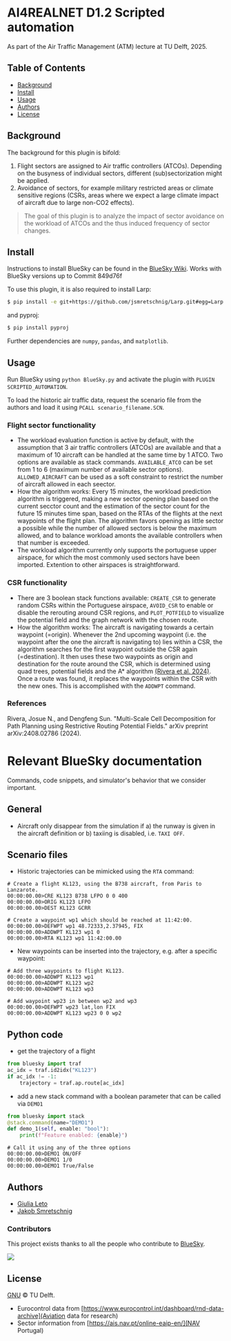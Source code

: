 # AI4REALNET D1.2 Scripted automation
As part of the Air Traffic Management (ATM) lecture at TU Delft, 2025.

## Table of Contents

- [Background](#background)
- [Install](#install)
- [Usage](#usage)
- [Authors](#authors)
- [License](#license)

## Background

The background for this plugin is bifold:
1. Flight sectors are assigned to Air traffic controllers (ATCOs). Depending on the busyness of individual sectors, different (sub)sectorization might be applied.
2. Avoidance of sectors, for example military restricted areas or climate sensitive regions (CSRs, areas where we expect a large climate impact of aircraft due to large non-CO2 effects).

> The goal of this plugin is to analyze the impact of sector avoidance on the workload of ATCOs and the thus induced frequency of sector changes.

## Install

Instructions to install BlueSky can be found in the [BlueSky Wiki](https://github.com/TUDelft-CNS-ATM/bluesky/wiki/Installation).
Works with BlueSky versions up to Commit 849d76f

To use this plugin, it is also required to install Larp:

```sh
$ pip install -e git+https://github.com/jsmretschnig/Larp.git#egg=Larp
```

and pyproj:
```sh
$ pip install pyproj
```

Further dependencies are `numpy`, `pandas`, and `matplotlib`.

## Usage

Run BlueSky using `python BlueSky.py` and activate the plugin with `PLUGIN SCRIPTED_AUTOMATION`.

To load the historic air traffic data, request the scenario file from the authors and load it using `PCALL scenario_filename.SCN`.

### Flight sector functionality
- The workload evaluation function is active by default, with the assumption that 3 air traffic controllers (ATCOs) are available and that a maximum of 10 aircraft can be handled at the same time by 1 ATCO. Two options are available as stack commands. `AVAILABLE_ATCO` can be set from 1 to 6 (maximum number of available sector options). `ALLOWED_AIRCRAFT` can be used as a soft constraint to restrict the number of aircraft allowed in each seector.
- How the algorithm works: Every 15 minutes, the workload prediction algorithm is triggered, making a new sector opening plan based on the current secctor count and the estimation of the sector count for the future 15 minutes time span, based on the RTAs of the flights at the next waypoints of the flight plan. The algorithm favors opening as little sector a possible while the number of allowed sectors is below the maximum allowed, and to balance workload amonts the available controllers when that number is exceeded.
- The workload algorithm currently only supports the portuguese upper airspace, for which the most commonly used sectors have been imported. Extention to other airspaces is straightforward. 

### CSR functionality
- There are 3 boolean stack functions available: `CREATE_CSR` to generate random CSRs within the Portuguese airspace, `AVOID_CSR` to enable or disable the rerouting around CSR regions, and `PLOT_POTFIELD` to visualize the potential field and the graph network with the chosen route.
- How the algorithm works: The aircraft is navigating towards a certain waypoint (=origin). Whenever the 2nd upcoming waypoint (i.e. the waypoint after the one the aircraft is navigating to) lies within a CSR, the algorithm searches for the first waypoint outside the CSR again (=destination). It then uses these two waypoints as origin and destination for the route around the CSR, which is determined using quad trees, potential fields and the A* algorithm [(Rivera et al. 2024)](#references). Once a route was found, it replaces the waypoints within the CSR with the new ones. This is accomplished with the `ADDWPT` command.

### References
Rivera, Josue N., and Dengfeng Sun. "Multi-Scale Cell Decomposition for Path Planning using Restrictive Routing Potential Fields." arXiv preprint arXiv:2408.02786 (2024).

# Relevant BlueSky documentation
Commands, code snippets, and simulator's behavior that we consider important.

## General
- Aircraft only disappear from the simulation if a) the runway is given in the aircraft definition or b) taxiing is disabled, i.e. `TAXI OFF`.

## Scenario files
- Historic trajectories can be mimicked using the `RTA` command:

```
# Create a flight KL123, using the B738 aircraft, from Paris to Lanzarote.
00:00:00.00>CRE KL123 B738 LFPO 0 0 400
00:00:00.00>ORIG KL123 LFPO
00:00:00.00>DEST KL123 GCRR

# Create a waypoint wp1 which should be reached at 11:42:00.
00:00:00.00>DEFWPT wp1 48.72333,2.37945, FIX
00:00:00.00>ADDWPT KL123 wp1 0
00:00:00.00>RTA KL123 wp1 11:42:00.00
```

- New waypoints can be inserted into the trajectory, e.g. after a specific waypoint:
```
# Add three waypoints to flight KL123.
00:00:00.00>ADDWPT KL123 wp1
00:00:00.00>ADDWPT KL123 wp2
00:00:00.00>ADDWPT KL123 wp3

# Add waypoint wp23 in between wp2 and wp3
00:00:00.00>DEFWPT wp23 lat,lon FIX
00:00:00.00>ADDWPT KL123 wp23 0 0 wp2
```

## Python code
- get the trajectory of a flight

```python
from bluesky import traf
ac_idx = traf.id2idx("KL123")
if ac_idx != -1:
    trajectory = traf.ap.route[ac_idx]
```

- add a new stack command with a boolean parameter that can be called via `DEMO1`
```python
from bluesky import stack
@stack.command(name="DEMO1")
def demo_1(self, enable: "bool"):
    print(f"Feature enabled: {enable}")
```

```
# Call it using any of the three options
00:00:00.00>DEMO1 ON/OFF
00:00:00.00>DEMO1 1/0
00:00:00.00>DEMO1 True/False
```


## Authors

- [Giulia Leto](https://github.com/giulialeto)
- [Jakob Smretschnig](https://github.com/jsmretschnig)

### Contributors

This project exists thanks to all the people who contribute to [BlueSky](https://github.com/TUDelft-CNS-ATM/bluesky).

<a href="https://github.com/TUDelft-CNS-ATM/bluesky/graphs/contributors">
  <img src="https://contrib.rocks/image?repo=TUDelft-CNS-ATM/bluesky" />
</a>

## License

[GNU](LICENSE) © TU Delft.
- Eurocontrol data from [https://www.eurocontrol.int/dashboard/rnd-data-archive](Aviation data for research)
- Sector information from [https://ais.nav.pt/online-eaip-en/](NAV Portugal)
